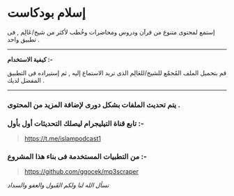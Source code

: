 # إسلام بودكاست


إستمع لمحتوى متنوع من قرآن ودروس ومحاضرات وخُطب لأكثر من شيخ/عَالِم , فى تطبيق واحد .

----

**كيفية الاستخدام :-**

قم بتحميل الملف المُجمٌع للشيخ/للعَالِم الذى تريد الاستماع إليه , ثم إستيراده فى التطبيق المفضل لديك .

----

### يتم تحديث الملفات بشكل دورى لإضافة المزيد من المحتوى .


### تابع قناة التيليجرام ليصلك التحديثات أول بأول :-
> https://t.me/islampodcast1


### من التطبيات المستخدمة فى بناء هذا المشروع :-

> https://github.com/ggocek/mp3scraper


_نسأل الله لنا ولكم القَبول والعفو والسداد_
